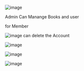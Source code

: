 ![image](https://github.com/user-attachments/assets/838eaa49-99d6-4f5e-bae9-c6c46758e4d0)

Admin Can Manange Books and user

for Member

![image](https://github.com/user-attachments/assets/0aa7a9b8-0c54-4d0d-80ee-ec94b89dc974)  can delete the Account


![image](https://github.com/user-attachments/assets/5301521c-0cb9-4b09-a7e4-98f267666917)

![image](https://github.com/user-attachments/assets/509e0b54-72eb-46f7-8724-a3aacda35297)


![image](https://github.com/user-attachments/assets/13c8ac87-1697-47cf-8ac1-8ed4dfba9da2)



